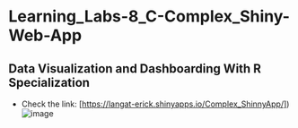 # Learning_Labs-8_C-Complex_Shiny-Web-App
## Data Visualization and Dashboarding With R Specialization
- Check the link:   [https://langat-erick.shinyapps.io/Complex_ShinnyApp/])
![image](https://github.com/LangatErick/Learning_Labs-8_C-Complex_Shiny-Web-App/assets/124883947/c939d299-2ade-4cfa-8d2a-9f27961fecde)
